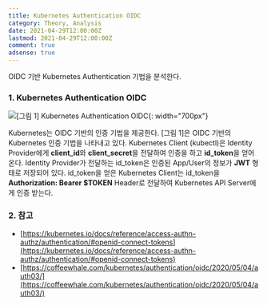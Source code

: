 ```yaml
---
title: Kubernetes Authentication OIDC
category: Theory, Analysis
date: 2021-04-29T12:00:00Z
lastmod: 2021-04-29T12:00:00Z
comment: true
adsense: true
---
```


OIDC 기반 Kubernetes Authentication 기법을 분석한다.

### 1. Kubernetes Authentication OIDC

![[그림 1] Kubernetes Authentication OIDC]({{site.baseurl}}/images/theory_analysis/Kubernetes_Authentication_OIDC/Kubernetes_Authentication_OIDC.PNG){: width="700px"}

Kubernetes는 OIDC 기반의 인증 기법을 제공한다. [그림 1]은 OIDC 기반의 Kubernetes 인증 기법을 나타내고 있다. Kubernetes Client (kubectl)은 Identity Provider에게 **client_id**와 **client_secret**을 전달하여 인증을 하고 **id_token**을 얻어온다. Identity Provider가 전달하는 id_token은 인증된 App/User의 정보가 **JWT** 형태로 저장되어 있다. id_token을 얻은 Kubernetes Client는 id_token을 **Authorization: Bearer $TOKEN** Header로 전달하여 Kubernetes API Server에게 인증 받는다.

### 2. 참고

* [https://kubernetes.io/docs/reference/access-authn-authz/authentication/#openid-connect-tokens](https://kubernetes.io/docs/reference/access-authn-authz/authentication/#openid-connect-tokens)
* [https://coffeewhale.com/kubernetes/authentication/oidc/2020/05/04/auth03/](https://coffeewhale.com/kubernetes/authentication/oidc/2020/05/04/auth03/)
